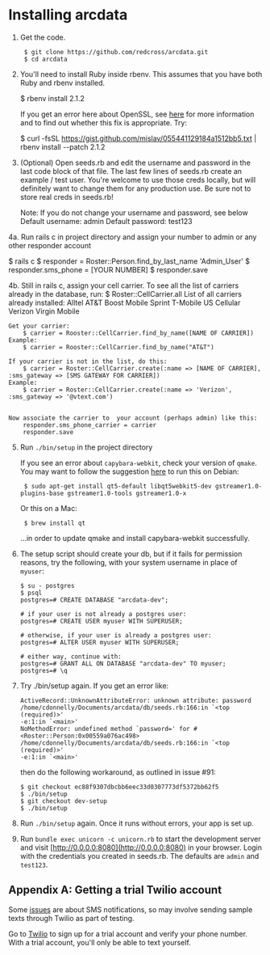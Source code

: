 # Installing arcdata

1. Get the code.

        $ git clone https://github.com/redcross/arcdata.git
        $ cd arcdata

2. You'll need to install Ruby inside rbenv.  This assumes that you have
   both Ruby and rbenv installed.

    $ rbenv install 2.1.2

   If you get an error here about OpenSSL, see
   [here](https://github.com/rbenv/ruby-build/issues/834) for more
   information and to find out whether this fix is appropriate.  Try:

    $ curl -fsSL https://gist.github.com/mislav/055441129184a1512bb5.txt | rbenv install --patch 2.1.2

3. (Optional) Open seeds.rb and edit the username and password in the last code
   block of that file.  The last few lines of seeds.rb create an example
   / test user.  You're welcome to use those creds locally, but will
   definitely want to change them for any production use.  Be sure not
   to store real creds in seeds.rb!

   Note: If you do not change your username and password, see below
   Default username: admin
   Default password: test123

4a. Run rails c in project directory and assign your number to admin or any other responder account

   $ rails c
   $ responder = Roster::Person.find_by_last_name 'Admin_User'
   $ responder.sms_phone = [YOUR NUMBER]
   $ responder.save

4b. Still in rails c, assign your cell carrier.
    To see all the list of carriers already in the database, run:
      $ Roster::CellCarrier.all
    List of all carriers already installed:
        Alltel
        AT&T
        Boost Mobile
        Sprint
        T-Mobile
        US Cellular
        Verizon
        Virgin Mobile

    Get your carrier:
        $ carrier = Rooster::CellCarrier.find_by_name([NAME OF CARRIER])
    Example:
        $ carrier = Rooster::CellCarrier.find_by_name("AT&T")

    If your carrier is not in the list, do this:
        $ carrier = Roster::CellCarrier.create(:name => [NAME OF CARRIER], :sms_gateway => [SMS GATEWAY FOR CARRIER])
    Example:
        $ carrier = Roster::CellCarrier.create(:name => 'Verizon', :sms_gateway => '@vtext.com')


    Now associate the carrier to  your account (perhaps admin) like this:
        responder.sms_phone_carrier = carrier
        responder.save


5. Run `./bin/setup` in the project directory

   If you see an error about `capybara-webkit`, check your version of
   `qmake`.  You may want to follow the suggestion
   [here](https://github.com/thoughtbot/capybara-webkit/wiki/Installing-Qt-and-compiling-capybara-webkit)
   to run this on Debian:

        $ sudo apt-get install qt5-default libqt5webkit5-dev gstreamer1.0-plugins-base gstreamer1.0-tools gstreamer1.0-x

   Or this on a Mac:

        $ brew install qt

   ...in order to update qmake and install capybara-webkit
   successfully.


6. The setup script should create your db, but if it fails for
   permission reasons, try the following, with your system username in
   place of `myuser`:

   ```
   $ su - postgres  
   $ psql  
   postgres=# CREATE DATABASE "arcdata-dev";

   # if your user is not already a postgres user:
   postgres=# CREATE USER myuser WITH SUPERUSER;
   
   # otherwise, if your user is already a postgres user:
   postgres=# ALTER USER myuser WITH SUPERUSER;

   # either way, continue with:
   postgres=# GRANT ALL ON DATABASE "arcdata-dev" TO myuser;  
   postgres=# \q  
   ```
7. Try ./bin/setup again.  If you get an error like:

    ```
    ActiveRecord::UnknownAttributeError: unknown attribute: password
    /home/cdonnelly/Documents/arcdata/db/seeds.rb:166:in `<top (required)>'
    -e:1:in `<main>'
    NoMethodError: undefined method `password=' for #<Roster::Person:0x00559a076ac498>
    /home/cdonnelly/Documents/arcdata/db/seeds.rb:166:in `<top (required)>'
    -e:1:in `<main>'
    ```

    then do the following workaround, as outlined in issue #91:

    ```
    $ git checkout ec88f9307dbcbb6eec33d0307773df5372bb62f5
    $ ./bin/setup
    $ git checkout dev-setup
    $ ./bin/setup
    ```
    
8. Run `./bin/setup` again.  Once it runs without errors, your app is set up.

9. Run `bundle exec unicorn -c unicorn.rb` to start the development
   server and visit [http://0.0.0.0:8080](http://0.0.0.0:8080) in your
   browser.  Login with the credentials you created in seeds.rb.  The
   defaults are `admin` and `test123`.



## Appendix A: Getting a trial Twilio account

Some
[issues](https://github.com/redcross/arcdata/issues?utf8=%E2%9C%93&q=is%3Aissue+is%3Aopen+sms)
are about SMS notifications, so may involve sending sample texts through
Twilio as part of testing.

Go to [Twilio](https://www.twilio.com/try-twilio) to sign up for a trial
account and verify your phone number.  With a trial account, you'll only
be able to text yourself.